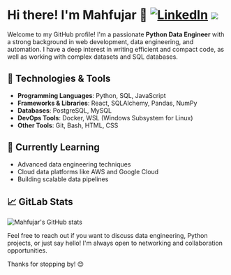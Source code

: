 # Hi there! I'm Mahfujar 👋 [![LinkedIn](https://img.shields.io/badge/LinkedIn-Mahfujar-informational?style=flat-square&logo=linkedin&logoColor=white&color=0D76A8)](https://www.linkedin.com/in/mrnoyon/) ![](https://komarev.com/ghpvc/?username=mahfujars&label=Views)

Welcome to my GitHub profile! I'm a passionate **Python Data Engineer** with a strong background in web development, data engineering, and automation. I have a deep interest in writing efficient and compact code, as well as working with complex datasets and SQL databases.

## 🔧 Technologies & Tools

- **Programming Languages**: Python, SQL, JavaScript
- **Frameworks & Libraries**: React, SQLAlchemy, Pandas, NumPy
- **Databases**: PostgreSQL, MySQL
- **DevOps Tools**: Docker, WSL (Windows Subsystem for Linux)
- **Other Tools**: Git, Bash, HTML, CSS

## 🌱 Currently Learning

- Advanced data engineering techniques
- Cloud data platforms like AWS and Google Cloud
- Building scalable data pipelines

## 📈 GitLab Stats

![Mahfujar's GitHub stats](https://github-readme-stats.vercel.app/api?username=mahfujars&show_icons=true&theme=radical&hide=stars,contribs)


Feel free to reach out if you want to discuss data engineering, Python projects, or just say hello! I'm always open to networking and collaboration opportunities.

Thanks for stopping by! 😊
